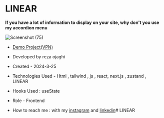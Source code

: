 # LINEAR
**If you have a lot of information to display on your site, why don't you use my accordion menu**

![Screenshot (75)](https://github.com/REZA-OJAGHI-DRO/LINEAR/assets/145910720/d82b7c55-a5a5-4358-af92-ee3aa409415d)

- [Demo Project(VPN)](https://linear-baxl.vercel.app/)
 
- Developed by reza ojaghi

- Created - 2024-3-25

- Technologies Used - Html , tailwind , js  , react, next.js , zustand , LINEAR 

- Hooks Used : useState 

- Role - Frontend

- How to reach me : with my [instagram](https://www.instagram.com/reza-ojaghi-dro) and [linkedin](https://www.linkedin.com/in/reza-ojaghi-428748280/)# LINEAR

